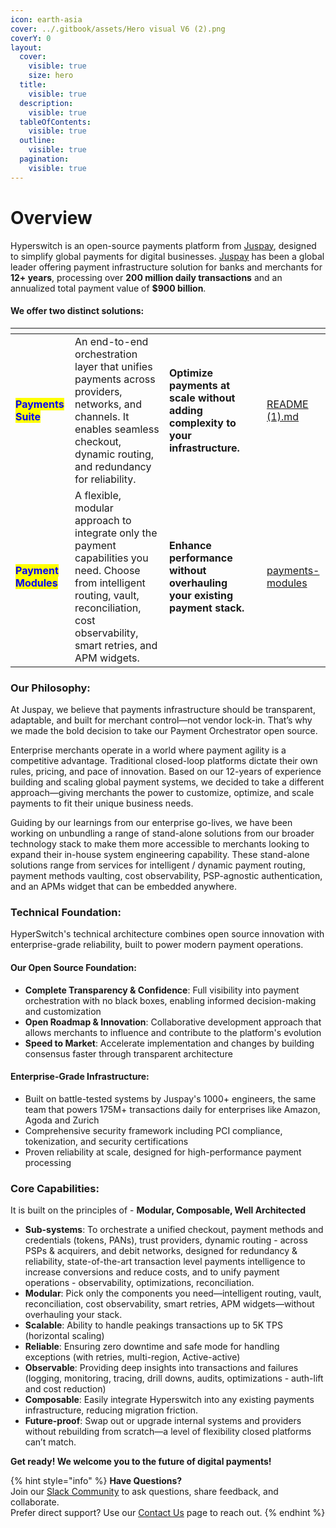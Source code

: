 ```yaml
---
icon: earth-asia
cover: ../.gitbook/assets/Hero visual V6 (2).png
coverY: 0
layout:
  cover:
    visible: true
    size: hero
  title:
    visible: true
  description:
    visible: true
  tableOfContents:
    visible: true
  outline:
    visible: true
  pagination:
    visible: true
---
```


# Overview

Hyperswitch is an open-source payments platform from [Juspay](https://juspay.io/us), designed to simplify global payments for digital businesses. [Juspay](https://juspay.io/us) has been a global leader offering payment infrastructure solution for banks and merchants for **12+ years**, processing over **200 million daily transactions** and an annualized total payment value of **$900 billion**.

#### We offer two distinct solutions:

<table data-card-size="large" data-view="cards"><thead><tr><th></th><th></th><th></th><th data-hidden></th><th data-hidden data-card-target data-type="content-ref"></th></tr></thead><tbody><tr><td><h4><mark style="color:blue;"><strong>Payments Suite</strong></mark></h4></td><td>An end-to-end orchestration layer that unifies payments across providers, networks, and channels. It enables seamless checkout, dynamic routing, and redundancy for reliability.</td><td><strong>Optimize payments at scale without adding complexity to your infrastructure.</strong></td><td></td><td><a href="../README (1).md">README (1).md</a></td></tr><tr><td><h4><mark style="color:blue;"><strong>Payment Modules</strong></mark></h4></td><td>A flexible, modular approach to integrate only the payment capabilities you need. Choose from intelligent routing, vault, reconciliation, cost observability, smart retries, and APM widgets.</td><td><strong>Enhance performance without overhauling your existing payment stack.</strong></td><td></td><td><a href="payments-modules/">payments-modules</a></td></tr></tbody></table>

### **Our Philosophy:**

At Juspay, we believe that payments infrastructure should be transparent, adaptable, and built for merchant control—not vendor lock-in. That’s why we made the bold decision to take our Payment Orchestrator open source.

Enterprise merchants operate in a world where payment agility is a competitive advantage. Traditional closed-loop platforms dictate their own rules, pricing, and pace of innovation. Based on our 12-years of experience building and scaling global payment systems, we decided to take a different approach—giving merchants the power to customize, optimize, and scale payments to fit their unique business needs.

Guiding by our learnings from our enterprise go-lives, we have been working on unbundling a range of stand-alone solutions from our broader technology stack to make them more accessible to merchants looking to expand their in-house system engineering capability. These stand-alone solutions range from services for intelligent / dynamic payment routing, payment methods vaulting, cost observability, PSP-agnostic authentication, and an APMs widget that can be embedded anywhere.

### Technical Foundation:

HyperSwitch's technical architecture combines open source innovation with enterprise-grade reliability, built to power modern payment operations.

#### Our Open Source Foundation:

* **Complete Transparency & Confidence**: Full visibility into payment orchestration with no black boxes, enabling informed decision-making and customization
* **Open Roadmap & Innovation**: Collaborative development approach that allows merchants to influence and contribute to the platform's evolution
* **Speed to Market**: Accelerate implementation and changes by building consensus faster through transparent architecture

#### Enterprise-Grade Infrastructure:

* Built on battle-tested systems by Juspay's 1000+ engineers, the same team that powers 175M+ transactions daily for enterprises like Amazon, Agoda and Zurich
* Comprehensive security framework including PCI compliance, tokenization, and security certifications
* Proven reliability at scale, designed for high-performance payment processing

### Core Capabilities:

It is built on the principles of - **Modular, Composable, Well Architected**

* **Sub-systems**: To orchestrate a unified checkout, payment methods and credentials (tokens, PANs), trust providers, dynamic routing - across PSPs & acquirers, and debit networks, designed for redundancy & reliability, state-of-the-art transaction level payments intelligence to increase conversions and reduce costs, and to unify payment operations - observability, optimizations, reconciliation.
* **Modular**: Pick only the components you need—intelligent routing, vault, reconciliation, cost observability, smart retries, APM widgets—without overhauling your stack.
* **Scalable**: Ability to handle peakings transactions up to 5K TPS (horizontal scaling)
* **Reliable**: Ensuring zero downtime and safe mode for handling exceptions (with retries, multi-region, Active-active)
* **Observable**: Providing deep insights into transactions and failures (logging, monitoring, tracing, drill downs, audits, optimizations - auth-lift and cost reduction)
* **Composable**: Easily integrate Hyperswitch into any existing payments infrastructure, reducing migration friction.
* **Future-proof**: Swap out or upgrade internal systems and providers without rebuilding from scratch—a level of flexibility closed platforms can’t match.

**Get ready! We welcome you to the future of digital payments!**

{% hint style="info" %}
**Have Questions?**\
Join our [Slack Community](https://join.slack.com/t/hyperswitch-io/shared_invite/zt-2jqxmpsbm-WXUENx022HjNEy~Ark7Orw) to ask questions, share feedback, and collaborate.\
Prefer direct support? Use our [Contact Us](https://hyperswitch.io/contact-us) page to reach out.
{% endhint %}
